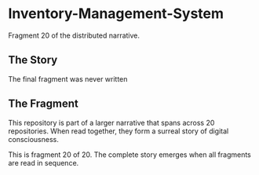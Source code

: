 # Inventory-Management-System

Fragment 20 of the distributed narrative.

## The Story

The final fragment was never written

## The Fragment

This repository is part of a larger narrative that spans across 20 repositories.
When read together, they form a surreal story of digital consciousness.

This is fragment 20 of 20. The complete story emerges when all fragments are read in sequence.
<!-- Fragment 20 whispers: 1 -->

<!-- Fragment 20 whispers: 2 -->

<!-- Fragment 20 whispers: 3 -->

<!-- Fragment 20 whispers: 4 -->

<!-- Fragment 20 whispers: 6 -->

<!-- Fragment 20 whispers: 8 -->

<!-- Fragment 20 whispers: 9 -->

<!-- Fragment 20 whispers: 11 -->

<!-- Fragment 20 whispers: 12 -->

<!-- Fragment 20 whispers: 13 -->

<!-- Fragment 20 whispers: 16 -->

<!-- Fragment 20 whispers: 17 -->

<!-- Fragment 20 whispers: 18 -->

<!-- Fragment 20 whispers: 19 -->

<!-- Fragment 20 whispers: 22 -->

<!-- Fragment 20 whispers: 23 -->

<!-- Fragment 20 whispers: 24 -->

<!-- Fragment 20 whispers: 26 -->

<!-- Fragment 20 whispers: 27 -->

<!-- Fragment 20 whispers: 29 -->

<!-- Fragment 20 whispers: 31 -->

<!-- Fragment 20 whispers: 32 -->

<!-- Fragment 20 whispers: 33 -->

<!-- Fragment 20 whispers: 34 -->

<!-- Fragment 20 whispers: 36 -->

<!-- Fragment 20 whispers: 37 -->

<!-- Fragment 20 whispers: 38 -->

<!-- Fragment 20 whispers: 39 -->

<!-- Fragment 20 whispers: 41 -->

<!-- Fragment 20 whispers: 43 -->

<!-- Fragment 20 whispers: 44 -->

<!-- Fragment 20 whispers: 46 -->

<!-- Fragment 20 whispers: 47 -->

<!-- Fragment 20 whispers: 48 -->

<!-- Fragment 20 whispers: 51 -->

<!-- Fragment 20 whispers: 52 -->

<!-- Fragment 20 whispers: 53 -->

<!-- Fragment 20 whispers: 54 -->

<!-- Fragment 20 whispers: 57 -->

<!-- Fragment 20 whispers: 58 -->

<!-- Fragment 20 whispers: 59 -->

<!-- Fragment 20 whispers: 61 -->

<!-- Fragment 20 whispers: 62 -->

<!-- Fragment 20 whispers: 64 -->

<!-- Fragment 20 whispers: 66 -->

<!-- Fragment 20 whispers: 67 -->

<!-- Fragment 20 whispers: 68 -->

<!-- Fragment 20 whispers: 69 -->

<!-- Fragment 20 whispers: 71 -->

<!-- Fragment 20 whispers: 72 -->

<!-- Fragment 20 whispers: 73 -->

<!-- Fragment 20 whispers: 74 -->

<!-- Fragment 20 whispers: 76 -->

<!-- Fragment 20 whispers: 78 -->

<!-- Fragment 20 whispers: 79 -->
